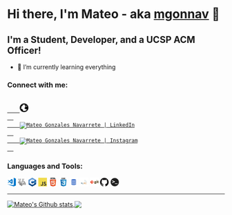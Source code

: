# Hi there, I'm Mateo - aka <a href="https://www.mgonnav.com">mgonnav</a> 👋

## I'm a Student, Developer, and a UCSP ACM Officer!

- 🌱 I’m currently learning everything

### Connect with me:

<a href="https://www.mgonnav.com">
  <code>
    <img alt="Mateo Gonzales Navarrete | Website" height="20px" src="https://raw.githubusercontent.com/iconic/open-iconic/master/svg/globe.svg" />
  </code>
</a>
<a href="https://www.linkedin.com/in/mgonnav">
  <code>
    <img alt="Mateo Gonzales Navarrete | LinkedIn" height="20px" src="https://cdn.jsdelivr.net/npm/simple-icons@v3/icons/linkedin.svg" />
  </code>
</a>
<a href="https://www.instagram.com/mgonnav">
  <code>
    <img alt="Mateo Gonzales Navarrete | Instagram" height="20px" src="https://cdn.jsdelivr.net/npm/simple-icons@v3/icons/instagram.svg" />
  </code>
</a>

<br />

### Languages and Tools:

<code><img alt="Visual Studio Code" height="20px" src="https://raw.githubusercontent.com/github/explore/80688e429a7d4ef2fca1e82350fe8e3517d3494d/topics/visual-studio-code/visual-studio-code.png" /></code>
<code><img alt="SpaceVim" height="20px" src="https://raw.githubusercontent.com/github/explore/80688e429a7d4ef2fca1e82350fe8e3517d3494d/topics/spacevim/spacevim.png" /></code>
<code><img alt="C++" height="20px" src="https://raw.githubusercontent.com/github/explore/80688e429a7d4ef2fca1e82350fe8e3517d3494d/topics/cpp/cpp.png" /></code>
<code><img alt="JS" height="20" src="https://raw.githubusercontent.com/github/explore/80688e429a7d4ef2fca1e82350fe8e3517d3494d/topics/javascript/javascript.png"></code>
<code><img alt="HTML5" height="20px" src="https://raw.githubusercontent.com/github/explore/80688e429a7d4ef2fca1e82350fe8e3517d3494d/topics/html/html.png" /></code>
<code><img alt="CSS3" height="20px" src="https://raw.githubusercontent.com/github/explore/80688e429a7d4ef2fca1e82350fe8e3517d3494d/topics/css/css.png" /></code>
<code><img alt="SQL" height="20px" src="https://raw.githubusercontent.com/github/explore/80688e429a7d4ef2fca1e82350fe8e3517d3494d/topics/sql/sql.png" /></code>
<code><img alt="MySQL" height="20px" src="https://raw.githubusercontent.com/github/explore/80688e429a7d4ef2fca1e82350fe8e3517d3494d/topics/mysql/mysql.png" /></code>
<code><img alt="Git" height="20px" src="https://raw.githubusercontent.com/github/explore/80688e429a7d4ef2fca1e82350fe8e3517d3494d/topics/git/git.png" /></code>
<code><img alt="GitHub" height="20px" src="https://raw.githubusercontent.com/github/explore/78df643247d429f6cc873026c0622819ad797942/topics/github/github.png" /></code>
<code><img alt="Terminal" height="20px" src="https://raw.githubusercontent.com/github/explore/80688e429a7d4ef2fca1e82350fe8e3517d3494d/topics/terminal/terminal.png" /></code>

<hr>

<a href="https://github.com/mgonnav/github-readme-stats">
  <img align="center" src="https://github-readme-stats.vercel.app/api?username=mgonnav&show_icons=true&include_all_commits=true" alt="Mateo's Github stats" width="54%" />
</a>
<a href="https://github.com/mgonnav/github-readme-stats">
  <img align="center" src="https://github-readme-stats.vercel.app/api/top-langs/?username=mgonnav&layout=compact&hide=c" width="45%" />
</a>
